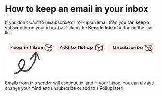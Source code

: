 # How to keep an email in your inbox

If you don't want to unsubscribe or roll-up an email then you can keep a subscription in your inbox by clicking the **Keep In Inbox** button on the mail list.

![Click Keep in Inbox to keep an email!](../.gitbook/assets/keep-example.png)

Emails from this sender will continue to land in your inbox. You can always change your mind and unsubscribe or add to a Rollup later!

